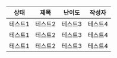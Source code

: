 |상태|제목|난이도|작성자  
|------|---|---|---|  
|테스트1|테스트2|테스트3|테스트4  
|테스트1|테스트2|테스트3|테스트4  
|테스트1|테스트2|테스트3|테스트4  
